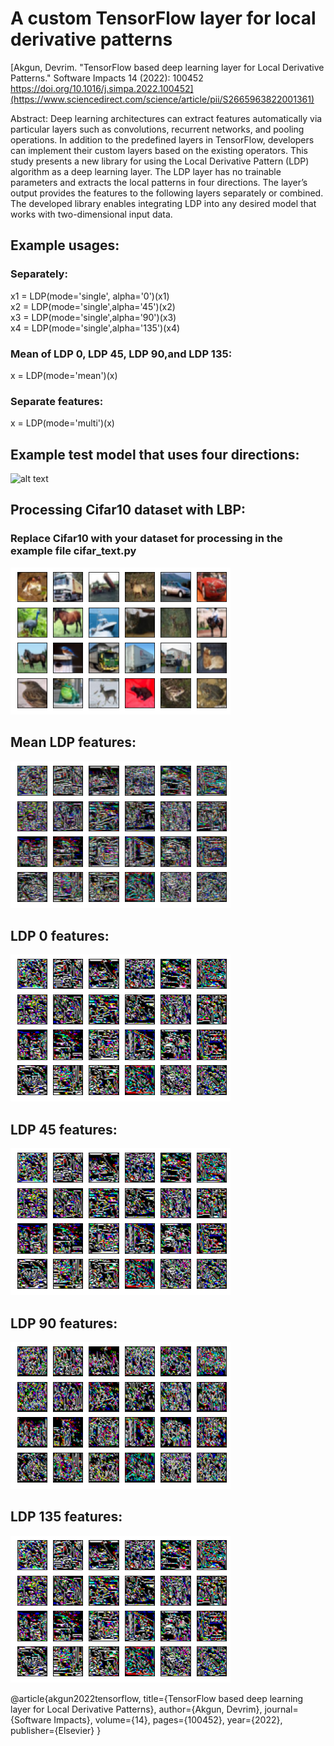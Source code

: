 # A custom TensorFlow layer for local derivative patterns 
[Akgun, Devrim. "TensorFlow based deep learning layer for Local Derivative Patterns." Software Impacts 14 (2022): 100452 https://doi.org/10.1016/j.simpa.2022.100452](https://www.sciencedirect.com/science/article/pii/S2665963822001361)

Abstract: Deep learning architectures can extract features automatically via particular layers such as convolutions, recurrent networks, and pooling operations. In addition to the predefined layers in TensorFlow, developers can implement their custom layers based on the existing operators. This study presents a new library for using the Local Derivative Pattern (LDP) algorithm as a deep learning layer. The LDP layer has no trainable parameters and extracts the local patterns in four directions. The layer’s output provides the features to the following layers separately or combined. The developed library enables integrating LDP into any desired model that works with two-dimensional input data.


## Example usages:
### Separately:
  x1 = LDP(mode='single', alpha='0')(x1)    
  x2 = LDP(mode='single',alpha='45')(x2)    
  x3 = LDP(mode='single',alpha='90')(x3)    
  x4 = LDP(mode='single',alpha='135')(x4)   
### Mean of LDP 0, LDP 45, LDP 90,and LDP 135:   
  x = LDP(mode='mean')(x)   
### Separate features:   
  x = LDP(mode='multi')(x)    
  
## Example test model that uses four directions:
![alt text](images/model1.png)


## Processing Cifar10 dataset with LBP:
### Replace Cifar10 with your dataset for processing in the example file cifar_text.py
![alt text](images/cifar10.png)
##  Mean LDP features:
![alt text](images/ldp_combined.png)
##  LDP 0 features:
![alt text](images/ldp_0.png)
##  LDP 45 features:
![alt text](images/ldp_45.png)
##  LDP 90 features:
![alt text](images/ldp_90.png)
##  LDP 135 features:
![alt text](images/ldp_135.png)

@article{akgun2022tensorflow,
  title={TensorFlow based deep learning layer for Local Derivative Patterns},
  author={Akgun, Devrim},
  journal={Software Impacts},
  volume={14},
  pages={100452},
  year={2022},
  publisher={Elsevier}
}
